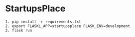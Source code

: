 # StartupsPlace
```
1. pip install -r requirements.txt
2. export FLASKL_APP=startupsplace FLASK_ENV=development
3. flask run
```
